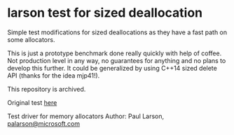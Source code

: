 # larson test for sized deallocation

Simple test modifications for sized deallocations as they have a fast path on some allocators.

This is just a prototype benchmark done really quickly with help of coffee. Not production level in any way, no guarantees for anything and no plans to develop this further. It could be generalized by using C++14 sized delete API (thanks for the idea mjp41!).

This repository is archived.

Original test [here](https://github.com/daanx/mimalloc-bench/tree/master/bench/larson)

Test driver for memory allocators
Author: Paul Larson, palarson@microsoft.com
